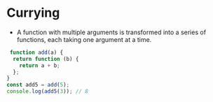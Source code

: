# Currying

- A function with multiple arguments is transformed into a series of functions, each taking one argument at a time.

``` javascript
 function add(a) {
  return function (b) {
    return a + b;
  };
}
const add5 = add(5);
console.log(add5(3)); // 8

```

